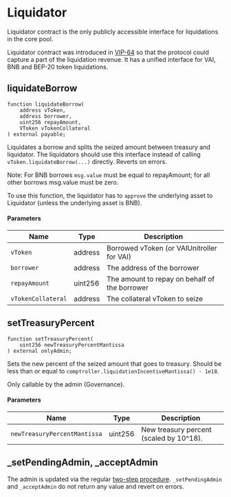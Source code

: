 # Liquidator

Liquidator contract is the only publicly accessible interface for liquidations in the core pool.

Liquidator contract was introduced in [VIP-64](https://app.venus.io/governance/proposal/64) so that the protocol could capture a part of the liquidation revenue. It has a unified interface for VAI, BNB and BEP-20 token liquidations.

## liquidateBorrow

```
function liquidateBorrow(
    address vToken,
    address borrower,
    uint256 repayAmount,
    VToken vTokenCollateral
) external payable;
```

Liquidates a borrow and splits the seized amount between treasury and liquidator. The liquidators should use this interface instead of calling `vToken.liquidateBorrow(...)` directly. Reverts on errors.

Note: For BNB borrows `msg.value` must be equal to repayAmount; for all other borrows msg.value must be zero.

To use this function, the liquidator has to `approve` the underlying asset to Liquidator (unless the underlying asset is BNB).

#### Parameters

| Name | Type | Description |
| ---- | ---- | ----------- |
| `vToken` | address | Borrowed vToken (or VAIUnitroller for VAI) |
| `borrower` | address | The address of the borrower |
| `repayAmount` | uint256 | The amount to repay on behalf of the borrower |
| `vTokenCollateral` | address | The collateral vToken to seize |

## setTreasuryPercent

```
function setTreasuryPercent(
    uint256 newTreasuryPercentMantissa
) external onlyAdmin;
```

Sets the new percent of the seized amount that goes to treasury. Should be less than or equal to `comptroller.liquidationIncentiveMantissa() - 1e18`.

Only callable by the admin (Governance).

#### Parameters

| Name | Type | Description |
| ---- | ---- | ----------- |
| `newTreasuryPercentMantissa` | uint256 | New treasury percent (scaled by 10^18). |

## _setPendingAdmin, _acceptAdmin

The admin is updated via the regular [two-step procedure](./admins.md). `_setPendingAdmin` and `_acceptAdmin` do not return any value and revert on errors.
